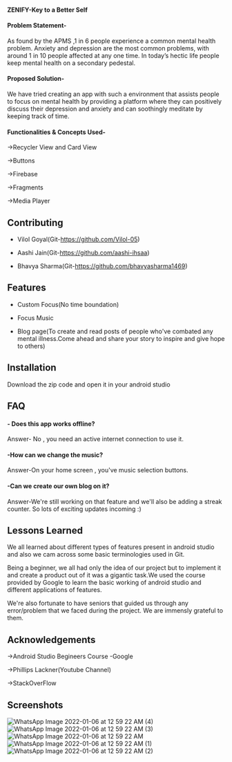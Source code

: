 #### ZENIFY-Key to a Better Self

#### Problem Statement- 
As found by the APMS ,1 in 6 people experience a common mental health problem. Anxiety and depression are the most common problems, with around 1 in 10 people affected at any one time. In today’s hectic life people keep mental health on a secondary pedestal.


#### Proposed Solution- 
We have tried creating an app with such a environment that assists people to focus on mental health by providing a platform where they can positively discuss their depression and anxiety and can soothingly meditate by keeping track of time.

#### Functionalities & Concepts Used- 

->Recycler View and Card View

->Buttons

->Firebase

->Fragments

->Media Player


## Contributing
- Vilol Goyal(Git-https://github.com/Vilol-05)

- Aashi Jain(Git-https://github.com/aashi-ihsaa)

- Bhavya Sharma(Git-https://github.com/bhavyasharma1469)




## Features

- Custom Focus(No time boundation)

- Focus Music

- Blog page(To create and read posts of people who've combated any mental illness.Come ahead and share your story to inspire and give hope to others)


## Installation

Download the zip code and open it in your android studio
    
## FAQ

#### - Does this app works offline?

Answer- No , you need an active internet connection to use it.

#### -How can we change the music?

Answer-On your home screen , you've music selection buttons.
 
#### -Can we create our own blog on it?
Answer-We're still working on that feature and we'll also be adding a streak counter. So lots of exciting updates incoming :)


## Lessons Learned

We all learned about different types of features present in android studio and also we cam across some basic terminologies used in Git.

Being a beginner, we all had only the idea of our project but to implement it and create a product out of it was a gigantic task.We used the course provided by Google to learn the basic working of android studio and different applications of features.

We're also fortunate to have seniors that guided us through any error/problem that we faced during the project. We are immensly grateful to them.


## Acknowledgements

 ->Android Studio Begineers Course -Google

 ->Phillips Lackner(Youtube Channel)

 ->StackOverFlow
 ## Screenshots
 ![WhatsApp Image 2022-01-06 at 12 59 22 AM (4)](https://user-images.githubusercontent.com/96437826/148278498-a2bc5783-42c9-4b89-81de-be6865154295.jpeg)
 ![WhatsApp Image 2022-01-06 at 12 59 22 AM (3)](https://user-images.githubusercontent.com/96437826/148278497-1aa67beb-a6d1-4a7f-bcaa-a2cb09ce93a8.jpeg)
![WhatsApp Image 2022-01-06 at 12 59 22 AM](https://user-images.githubusercontent.com/96437826/148278488-ff109fa0-a5d2-4ecf-855c-f0f0ad8d3dad.jpeg)
![WhatsApp Image 2022-01-06 at 12 59 22 AM (1)](https://user-images.githubusercontent.com/96437826/148278495-3b13a88a-9fe7-483e-9b06-70b902be7d59.jpeg)
![WhatsApp Image 2022-01-06 at 12 59 22 AM (2)](https://user-images.githubusercontent.com/96437826/148278496-d30133b0-24e6-4f0a-832f-46f4c2b289b7.jpeg)




